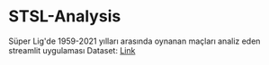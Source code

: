 # STSL-Analysis
Süper Lig'de 1959-2021 yılları arasında oynanan maçları analiz eden streamlit uygulaması
Dataset: [Link](https://www.kaggle.com/datasets/faruky/turkish-super-league-matches-19592020)
